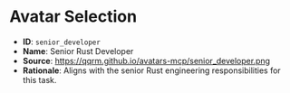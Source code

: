 # Avatar Selection

- **ID**: `senior_developer`
- **Name**: Senior Rust Developer
- **Source**: https://qqrm.github.io/avatars-mcp/senior_developer.png
- **Rationale**: Aligns with the senior Rust engineering responsibilities for this task.
